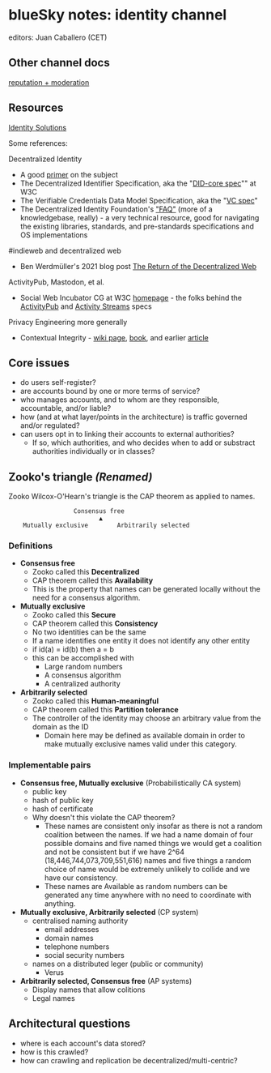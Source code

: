 # blueSky notes: identity channel

editors: Juan Caballero (CET)

## Other channel docs

[reputation + moderation](https://hackmd.io/_IDvR4iDRI-cGzpV51ahAQ)

## Resources

[Identity Solutions](https://gitlab.com/bluesky-community/flow/-/blob/main/TOPICS/identity/SOLUTIONS.md)

Some references:

Decentralized Identity

- A good [primer](https://spruceid.dev/docs/primer) on the subject
- The Decentralized Identifier Specification, aka the "[DID-core spec](https://www.w3.org/TR/did-core/)"" at W3C
- The Verifiable Credentials Data Model Specification, aka the "[VC spec](https://www.w3.org/TR/vc-data-model/)"
- The Decentralized Identity Foundation's ["FAQ"](https://identity.foundation) (more of a knowledgebase, really) - a very technical resource, good for navigating the existing libraries, standards, and pre-standards specifications and OS implementations

#indieweb and decentralized web

- Ben Werdmüller's 2021 blog post [The Return of the Decentralized Web](https://werd.io/2021/the-return-of-the-decentralized-web)

ActivityPub, Mastodon, et al.

- Social Web Incubator CG at W3C [homepage](https://www.w3.org/wiki/SocialCG) - the folks behind the [ActivityPub](https://www.w3.org/TR/activitypub/) and [Activity Streams](https://www.w3.org/TR/activitystreams-core/) specs

Privacy Engineering more generally

- Contextual Integrity - [wiki page](https://en.wikipedia.org/wiki/Contextual_Integrity), [book](https://www.sup.org/books/title/?id=8862&bottom_ref=subject), and earlier [article](https://nyuscholars.nyu.edu/en/publications/privacy-as-contextual-integrity)

## Core issues

- do users self-register?
- are accounts bound by one or more terms of service?
- who manages accounts, and to whom are they responsible, accountable, and/or liable?
- how (and at what layer/points in the architecture) is traffic governed and/or regulated?
- can users opt in to linking their accounts to external authorities?
  - If so, which authorities, and who decides when to add or substract authorities individually or in classes?

## Zooko's triangle _(Renamed)_
Zooko Wilcox-O'Hearn's triangle is the CAP theorem as applied to names.
```
                  Consensus free
                         ▲
    Mutually exclusive        Arbitrarily selected
```
### Definitions
* __Consensus free__
  * Zooko called this **Decentralized**
  * CAP theorem called this **Availability**
  * This is the property that names can be generated locally without the 
  need for a consensus algorithm.
* __Mutually exclusive__
  * Zooko called this **Secure**
  * CAP theorem called this **Consistency**
  * No two identities can be the same
  * If a name identifies one entity it does not identify any other entity
  * if id(a) = id(b) then a = b
  * this can be accomplished with
    * Large random numbers
    * A consensus algorithm
    * A centralized authority
* __Arbitrarily selected__
  * Zooko called this **Human-meaningful**
  * CAP theorem called this **Partition tolerance**
  * The controller of the identity may choose an arbitrary value 
  from the domain as the ID
    * Domain here may be defined as available domain in order to make mutually exclusive names valid under this category.

### Implementable pairs
* __Consensus free, Mutually exclusive__ (Probabilistically CA system)
  * public key
  * hash of public key
  * hash of certificate
  * Why doesn't this violate the CAP theorem?
    * These names are consistent only insofar as there is not a random coalition
  between the names. If we had a name domain of four possible domains and five
  named things we would get a coalition and not be consistent but if we have 
  2^64 (18,446,744,073,709,551,616) names and five things a random choice of
  name would be extremely unlikely to collide and we have our consistency.
    * These names are Available as random numbers can be generated any time anywhere
  with no need to coordinate with anything.
* __Mutually exclusive, Arbitrarily selected__ (CP system)
  * centralised naming authority
    * email addresses
    * domain names
    * telephone numbers
    * social security numbers
  * names on a distributed leger (public or community)
    * Verus
* __Arbitrarily selected, Consensus free__ (AP systems)
  * Display names that allow colitions
  * Legal names

## Architectural questions

- where is each account's data stored?
- how is this crawled?
- how can crawling and replication be decentralized/multi-centric?
